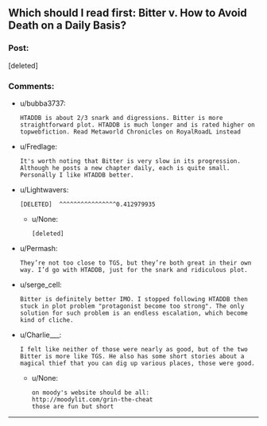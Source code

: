 ## Which should I read first: Bitter v. How to Avoid Death on a Daily Basis?

### Post:

[deleted]

### Comments:

- u/bubba3737:
  ```
  HTADDB is about 2/3 snark and digressions. Bitter is more straightforward plot. HTADDB is much longer and is rated higher on topwebfiction. Read Metaworld Chronicles on RoyalRoadL instead
  ```

- u/Fredlage:
  ```
  It's worth noting that Bitter is very slow in its progression. Although he posts a new chapter daily, each is quite small. 
  Personally I like HTADDB better.
  ```

- u/Lightwavers:
  ```
  [DELETED]  ^^^^^^^^^^^^^^^^0.412979935
  ```

  - u/None:
    ```
    [deleted]
    ```

- u/Permash:
  ```
  They’re not too close to TGS, but they’re both great in their own way. I’d go with HTADDB, just for the snark and ridiculous plot.
  ```

- u/serge_cell:
  ```
  Bitter is definitely better IMO. I stopped following HTADDB then stuck in plot problem "protagonist become too strong". The only solution for such problem is an endless escalation, which become kind of cliche.
  ```

- u/Charlie___:
  ```
  I felt like neither of those were nearly as good, but of the two Bitter is more like TGS. He also has some short stories about a magical thief that you can dig up various places, those were good.
  ```

  - u/None:
    ```
    on moody's website should be all:
    http://moodylit.com/grin-the-cheat 
    those are fun but short
    ```

---

